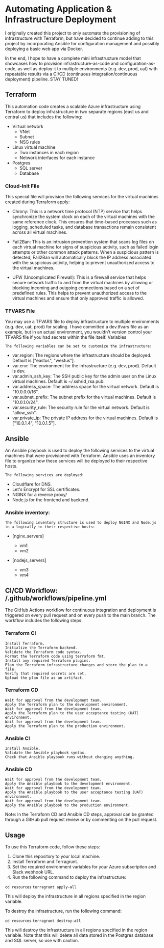 # Automating Application & Infrastructure Deployment

I originally created this project to only automate the provisioning of infrastructure with Terraform, but have decided to continue adding to this project by incorporating Ansible for configuration management and possibly deploying a basic web app via Docker.

In the end, I hope to have a complete mini infrastructure model that showcases how to provision infrastructure-as-code and configuration-as-code, as well as deploy it to multiple environments (e.g. dev, prod, uat) with repeatable results via a CI/CD (continuous integration/continuous deployment) pipeline. STAY TUNED!

## Terraform

This automation code creates a scalable Azure infrastructure using Terraform to deploy infrastructure in two separate regions (east us and central us) that includes the following:

* Virtual network
    * VNet
    * Subnet
    * NSG rules
* Linux virtual machine
    * Two instances in each region
    * Network interfaces for each instance
* Postgres
    * SQL server
    * Database

### Cloud-Init File

This special file will provision the following services for the virtual machines created during Terraform apply:

* Chrony: This is a network time protocol (NTP) service that helps synchronize the system clock on each of the virtual machines with the same reference clock. This ensures that time-based processes such as logging, scheduled tasks, and database transactions remain consistent across all virtual machines.

* Fail2Ban: This is an intrusion prevention system that scans log files on each virtual machine for signs of suspicious activity, such as failed login attempts or other common attack patterns. When a suspicious pattern is detected, Fail2Ban will automatically block the IP address associated with the suspicious activity, helping to prevent unauthorized access to the virtual machines.

* UFW (Uncomplicated Firewall): This is a firewall service that helps secure network traffic to and from the virtual machines by allowing or blocking incoming and outgoing connections based on a set of predefined rules. This helps to prevent unauthorized access to the virtual machines and ensure that only approved traffic is allowed.

### TFVARS File

You may use a TFVARS file to deploy infrastructure to multiple environments (e.g. dev, uat, prod) for scaling. I have committed a dev.tfvars file as an example, but in an actual environment, you wouldn't version control your TFVARS file if you had secrets within the file itself.
Variables

    The following variables can be set to customize the infrastructure:

* var.region: The regions where the infrastructure should be deployed. Default is ["eastus", "westus"].
* var.env: The environment for the infrastructure (e.g. dev, prod). Default is dev.
* var.admin_ssh_key: The SSH public key for the admin user on the Linux virtual machines. Default is ~/.ssh/id_rsa.pub.
* var.address_space: The address space for the virtual network. Default is "10.0.0.0/16".
* var.subnet_prefix: The subnet prefix for the virtual machines. Default is "10.0.1.0/24".
* var.security_rule: The security rule for the virtual network. Default is "allow_ssh".
* var.private_ip: The private IP address for the virtual machines. Default is ["10.0.1.4", "10.0.1.5"].

## Ansible

An Ansible playbook is used to deploy the following services to the virtual machines that were provisioned with Terraform. Ansible uses an inventory file to organize how these services will be deployed to their respective hosts.

    The following services are deployed:

* Cloudflare for DNS.
* Let's Encrypt for SSL certificates.
* NGINX for a reverse proxy/
* Node.js for the frontend and backend.

### Ansible inventory:

    The following inventory structure is used to deploy NGINX and Node.js in a logically to their respective hosts:

* [nginx_servers]
     * vm1
     * vm2

* [nodejs_servers]
     * vm3
     * vm4

## CI/CD Workflow: /.github/workflows/pipeline.yml

The GitHub Actions workflow for continuous integration and deployment is triggered on every pull request and on every push to the main branch. The workflow includes the following steps:

### Terraform CI

    Install Terraform.
    Initialize the Terraform backend.
    Validate the Terraform code syntax.
    Format the Terraform code using terraform fmt.
    Install any required Terraform plugins.
    Plan the Terraform infrastructure changes and store the plan in a file.
    Verify that required secrets are set.
    Upload the plan file as an artifact.

### Terraform CD

    Wait for approval from the development team.
    Apply the Terraform plan to the development environment.
    Wait for approval from the development team.
    Apply the Terraform plan to the user acceptance testing (UAT) environment.
    Wait for approval from the development team.
    Apply the Terraform plan to the production environment.

### Ansible CI

    Install Ansible.
    Validate the Ansible playbook syntax.
    Check that Ansible playbook runs without changing anything.

### Ansible CD

    Wait for approval from the development team.
    Apply the Ansible playbook to the development environment.
    Wait for approval from the development team.
    Apply the Ansible playbook to the user acceptance testing (UAT) environment.
    Wait for approval from the development team.
    Apply the Ansible playbook to the production environment.

Note: In the Terraform CD and Ansible CD steps, approval can be granted through a GitHub pull request review or by commenting on the pull request.

## Usage

To use this Terraform code, follow these steps:

1. Clone this repository to your local machine.
2. Install Terraform and Terragrunt.
3. Set the required environment variables for your Azure subscription and Slack webhook URL.
4. Run the following command to deploy the infrastructure:

``` cd resources ```
``` terragrunt apply-all ```

This will deploy the infrastructure in all regions specified in the region variable.

To destroy the infrastructure, run the following command:

``` cd resources ```
``` terragrunt destroy-all ```

This will destroy the infrastructure in all regions specified in the region variable. Note that this will delete all data stored in the Postgres database and SQL server, so use with caution.
